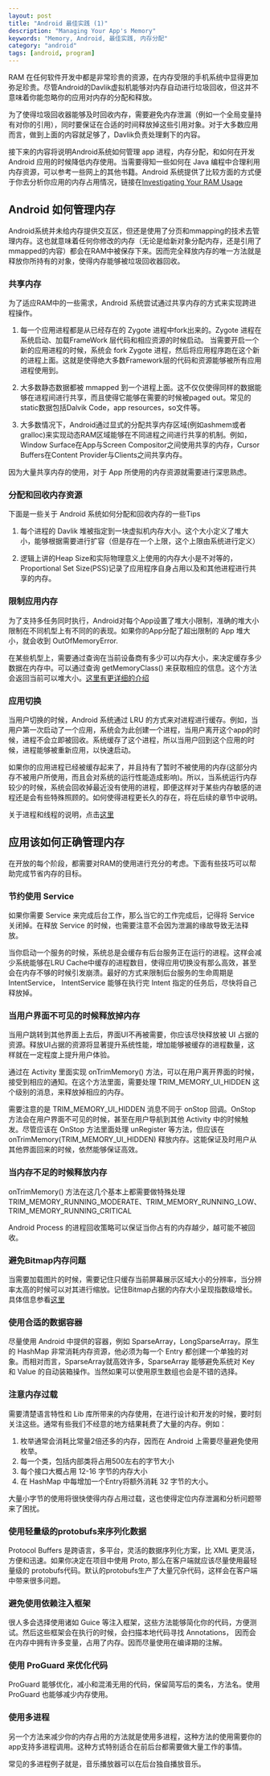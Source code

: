 ```yaml
---
layout: post
title: "Android 最佳实践 (1)"
description: "Managing Your App's Memory"
keywords: "Memory, Android, 最佳实践, 内存分配"
category: "android"
tags: [android, program]
---
```



RAM 在任何软件开发中都是非常珍贵的资源，在内存受限的手机系统中显得更加弥足珍贵。尽管Android的Davlik虚拟机能够对内存自动进行垃圾回收，但这并不意味着你能忽略你的应用对内存的分配和释放。

为了使得垃圾回收器能够及时回收内存，需要避免内存泄漏（例如一个全局变量持有对你的引用），同时要保证在合适的时间释放掉这些引用对象。对于大多数应用而言，做到上面的内容就足够了，Davlik负责处理剩下的内容。

接下来的内容将说明Android系统如何管理 app 进程，内存分配，和如何在开发 Android 应用的时候降低内存使用。当需要得知一些如何在 Java 编程中合理利用内存资源，可以参考一些网上的其他书籍。Android 系统提供了比较方面的方式便于你去分析你应用的内存占用情况，链接在[Investigating Your RAM Usage](http://developer.android.com/intl/zh-tw/tools/debugging/debugging-memory.html)

<!--more-->

## Android 如何管理内存

Android系统并未给内存提供交互区，但还是使用了分页和mmapping的技术去管理内存。这也就意味着任何你修改的内存（无论是给新对象分配内存，还是引用了mmapped的内容）都会在RAM中被保存下来。因而完全释放内存的唯一方法就是释放你所持有的对象，使得内存能够被垃圾回收器回收。

### 共享内存

为了适应RAM中的一些需求，Android 系统尝试通过共享内存的方式来实现跨进程操作。

1. 每一个应用进程都是从已经存在的 Zygote 进程中fork出来的。Zygote 进程在系统启动、加载FrameWork 层代码和相应资源的时候启动。 当需要开启一个新的应用进程的时候，系统会 fork Zygote 进程，然后将应用程序跑在这个新的进程上面。这就是使得绝大多数Framework层的代码和资源能够被所有应用进程使用到。

2. 大多数静态数据都被 mmapped 到一个进程上面。这不仅仅使得同样的数据能够在进程间进行共享，而且使得它能够在需要的时候被paged out。常见的static数据包括Dalvik Code，app resources，so文件等。

3. 大多数情况下，Android通过显式的分配共享内存区域(例如ashmem或者gralloc)来实现动态RAM区域能够在不同进程之间进行共享的机制。例如，Window Surface在App与Screen Compositor之间使用共享的内存，Cursor Buffers在Content Provider与Clients之间共享内存。

因为大量共享内存的使用，对于 App 所使用的内存资源就需要进行深思熟虑。

### 分配和回收内存资源

下面是一些关于 Android 系统如何分配和回收内存的一些Tips

1. 每个进程的 Davlik 堆被指定到一块虚拟机内存大小。这个大小定义了堆大小，能够根据需要进行扩容（但是存在一个上限，这个上限由系统进行定义）

2. 逻辑上讲的Heap Size和实际物理意义上使用的内存大小是不对等的，Proportional Set Size(PSS)记录了应用程序自身占用以及和其他进程进行共享的内存。

### 限制应用内存

为了支持多任务同时执行，Android对每个App设置了堆大小限制，准确的堆大小限制在不同机型上有不同的的表现。如果你的App分配了超出限制的 App 堆大小，就会收到 OutOfMemoryError.

在某些机型上，需要通过查询在当前设备商有多少可以内存大小，来决定缓存多少数据在内存中。可以通过查询 getMemoryClass() 来获取相应的信息。这个方法会返回当前可以堆大小。[这里有更详细的介绍](http://developer.android.com/intl/zh-tw/training/articles/memory.html#CheckHowMuchMemory)

### 应用切换

当用户切换的时候，Android 系统通过 LRU 的方式来对进程进行缓存。例如，当用户第一次启动了一个应用，系统会为此创建一个进程，当用户离开这个app的时候，进程不会立即被回收。系统缓存了这个进程，所以当用户回到这个应用的时候，进程能够被重新应用，以快速启动。

如果你的应用进程已经被缓存起来了，并且持有了暂时不被使用的内存(这部分内存不被用户所使用，而且会对系统的运行性能造成影响)。所以，当系统运行内存较少的时候，系统会回收掉最近没有使用的进程，即便这样对于某些内存敏感的进程还是会有些特殊照顾的。如何使得进程更长久的存在，将在后续的章节中说明。

关于进程和线程的说明，点击[这里](http://developer.android.com/intl/zh-cn/guide/components/processes-and-threads.html)

## 应用该如何正确管理内存

在开放的每个阶段，都需要对RAM的使用进行充分的考虑。下面有些技巧可以帮助完成节省内存的目标。

### 节约使用 Service

如果你需要 Service 来完成后台工作，那么当它的工作完成后，记得将 Service 关闭掉。在释放 Service 的时候，也需要注意不会因为泄漏的缘故导致无法释放。

当你启动一个服务的时候，系统总是会缓存有后台服务正在运行的进程。这样会减少系统能够在LRU Cache中缓存的进程数目，使得应用切换没有那么高效，甚至会在内存不够的时候引发崩溃。最好的方式来限制后台服务的生命周期是 IntentService， IntentService 能够在执行完 Intent 指定的任务后，尽快将自己释放掉。

### 当用户界面不可见的时候释放掉内存

当用户跳转到其他界面上去后，界面UI不再被需要，你应该尽快释放被 UI 占据的资源。释放UI占据的资源将显著提升系统性能，增加能够被缓存的进程数量，这样就在一定程度上提升用户体验。

通过在 Activity 里面实现 onTrimMemory() 方法，可以在用户离开界面的时候，接受到相应的通知。在这个方法里面，需要处理 TRIM_MEMORY_UI_HIDDEN 这个级别的消息，来释放掉相应的内存。

需要注意的是 TRIM_MEMORY_UI_HIDDEN 消息不同于 onStop 回调。OnStop 方法会在用户界面不可见的时候，甚至在用户导航到其他 Activity 中的时候触发。尽管应该在 OnStop 方法里面处理 unRegister 等方法，但应该在 onTrimMemory(TRIM_MEMORY_UI_HIDDEN) 释放内存。这能保证及时用户从其他界面回来的时候，依然能够保证高效。

### 当内存不足的时候释放内存

onTrimMemory() 方法在这几个基本上都需要做特殊处理
TRIM_MEMORY_RUNNING_MODERATE、TRIM_MEMORY_RUNNING_LOW、TRIM_MEMORY_RUNNING_CRITICAL

Android Process 的进程回收策略可以保证当你占有的内存越少，越可能不被回收。

### 避免Bitmap内存问题

当需要加载图片的时候，需要记住只缓存当前屏幕展示区域大小的分辨率，当分辨率太高的时候可以对其进行缩放。记住Bitmap占据的内存大小呈现指数级增长。具体信息参看[这里](http://developer.android.com/intl/zh-tw/training/displaying-bitmaps/manage-memory.html)

### 使用合适的数据容器

尽量使用 Android 中提供的容器，例如 SparseArray，LongSparseArray。原生的 HashMap 非常消耗内存资源，他必须为每一个 Entry 都创建一个单独的对象。而相对而言，SparseArray就高效许多，SparseArray 能够避免系统对 Key 和 Value 的自动装箱操作。当然如果可以使用原生数组也会是不错的选择。

### 注意内存过载

需要清楚语言特性和 Lib 库所带来的内存使用，在进行设计和开发的时候，要时刻关注这些。通常有些我们不经意的地方结果耗费了大量的内存。例如：

1. 枚举通常会消耗比常量2倍还多的内存，因而在 Android 上需要尽量避免使用 枚举。
2. 每一个类，包括内部类将占用500左右的字节大小
3. 每个接口大概占用 12-16 字节的内存大小
4. 在 HashMap 中每增加一个Entry将额外消耗 32 字节的大小。

大量小字节的使用将很快使得内存占用过载，这也使得定位内存泄漏和分析问题带来了困扰。

### 使用轻量级的protobufs来序列化数据

Protocol Buffers 是跨语言，多平台，灵活的数据序列化方案，比 XML 更灵活，方便和迅速。如果你决定在项目中使用 Proto, 那么在客户端就应该尽量使用最轻量级的 protobufs代码。默认的protobufs生产了大量冗杂代码，这样会在客户端中带来很多问题。

### 避免使用依赖注入框架

很人多会选择使用诸如 Guice 等注入框架，这些方法能够简化你的代码，方便测试。然后这些框架会在执行的时候，会扫描本地代码寻找 Annotations， 因而会在内存中拥有许多变量，占用了内存。因而尽量使用在编译期的注解。

### 使用 ProGuard 来优化代码

ProGuard 能够优化，减小和混淆无用的代码，保留简写后的类名，方法名。使用 ProGuard 也能够减少内存使用。

### 使用多进程

另一个方法来减少你的内存占用的方法就是使用多进程，这种方法的使用需要你的app支持多进程调用。这种方式特别适合在前后台都需要做大量工作的事情。

常见的多进程例子就是，音乐播放器可以在后台独自播放音乐。
